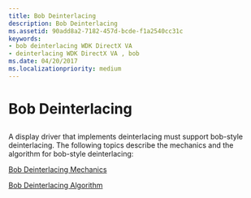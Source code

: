 ```yaml
---
title: Bob Deinterlacing
description: Bob Deinterlacing
ms.assetid: 90add8a2-7182-457d-bcde-f1a2540cc31c
keywords:
- bob deinterlacing WDK DirectX VA
- deinterlacing WDK DirectX VA , bob
ms.date: 04/20/2017
ms.localizationpriority: medium
---
```


# Bob Deinterlacing


## <span id="ddk_bob_deinterlacing_gg"></span><span id="DDK_BOB_DEINTERLACING_GG"></span>


A display driver that implements deinterlacing must support bob-style deinterlacing. The following topics describe the mechanics and the algorithm for bob-style deinterlacing:

[Bob Deinterlacing Mechanics](bob-deinterlacing-mechanics.md)

[Bob Deinterlacing Algorithm](bob-deinterlacing-algorithm.md)

 

 





